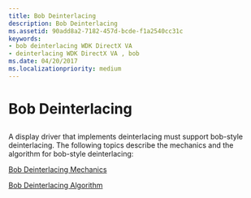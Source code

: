 ```yaml
---
title: Bob Deinterlacing
description: Bob Deinterlacing
ms.assetid: 90add8a2-7182-457d-bcde-f1a2540cc31c
keywords:
- bob deinterlacing WDK DirectX VA
- deinterlacing WDK DirectX VA , bob
ms.date: 04/20/2017
ms.localizationpriority: medium
---
```


# Bob Deinterlacing


## <span id="ddk_bob_deinterlacing_gg"></span><span id="DDK_BOB_DEINTERLACING_GG"></span>


A display driver that implements deinterlacing must support bob-style deinterlacing. The following topics describe the mechanics and the algorithm for bob-style deinterlacing:

[Bob Deinterlacing Mechanics](bob-deinterlacing-mechanics.md)

[Bob Deinterlacing Algorithm](bob-deinterlacing-algorithm.md)

 

 





